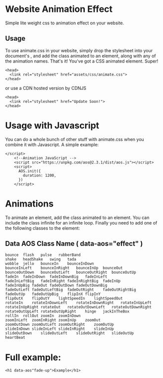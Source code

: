 # Website Animation Effect

 Simple lite weight css to animation effect on your website.
 
## Usage

To use animate.css in your website, simply drop the stylesheet into your document's <head>, and add the class animated to an element, along with any of the animation names. That's it! You've got a CSS animated element. Super!

```
<head>
  <link rel="stylesheet" href="assets/css/animate.css">
</head>
```
or use a CDN hosted version by CDNJS

```
<head>
  <link rel="stylesheet" href="Update Soon!">
</head>
```

# Usage with Javascript

You can do a whole bunch of other stuff with animate.css when you combine it with Javascript. A simple example:

```
</script>
    <!--Animation JavaScript -->
    <script src="https://unpkg.com/aos@2.3.1/dist/aos.js"></script>
    <script>
      AOS.init({
        duration: 1200,
      })
    </script>
``` 

# Animations

To animate an element, add the class animated to an element. You can include the class infinite for an infinite loop. Finally you need to add one of the following classes to the element:

## Data AOS Class Name	( data-aos="effect" )
```
bounce	flash	pulse	rubberBand
shake	headShake	swing	tada
wobble	jello	bounceIn	bounceInDown
bounceInLeft	bounceInRight	bounceInUp	bounceOut
bounceOutDown	bounceOutLeft	bounceOutRight	bounceOutUp
fadeIn	fadeInDown	fadeInDownBig	fadeInLeft
fadeInLeftBig	fadeInRight	fadeInRightBig	fadeInUp
fadeInUpBig	fadeOut	fadeOutDown	fadeOutDownBig
fadeOutLeft	fadeOutLeftBig	fadeOutRight	fadeOutRightBig
fadeOutUp	fadeOutUpBig	flipInX	flipInY
flipOutX	flipOutY	lightSpeedIn	lightSpeedOut
rotateIn	rotateInDownLeft	rotateInDownRight	rotateInUpLeft
rotateInUpRight	rotateOut	rotateOutDownLeft	rotateOutDownRight
rotateOutUpLeft	rotateOutUpRight	hinge	jackInTheBox
rollIn	rollOut	zoomIn	zoomInDown
zoomInLeft	zoomInRight	zoomInUp	zoomOut
zoomOutDown	zoomOutLeft	zoomOutRight	zoomOutUp
slideInDown	slideInLeft	slideInRight	slideInUp
slideOutDown	slideOutLeft	slideOutRight	slideOutUp
heartBeat	
```		


# Full example:

```
<h1 data-aos"fade-up">Example</h1>
```
